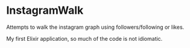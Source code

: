 InstagramWalk
=============
Attempts to walk the instagram graph using followers/following or likes.

My first Elixir application, so much of the code is not idiomatic.
